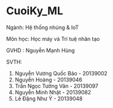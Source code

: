 # CuoiKy_ML

Ngành: Hệ thống nhúng & IoT

Môn học: Học máy và Trí tuệ nhân tạo

GVHD : Nguyễn Mạnh Hùng

SVTH:  
1. Nguyễn Vương Quốc Bảo - 20139002
2. Nguyễn Hoàng - 20139046
3. Trần Ngọc Tường Vân - 20139097
4. Nguyễn Minh Nhật - 20139082
5. Lê Đặng Như Ý - 20139048
